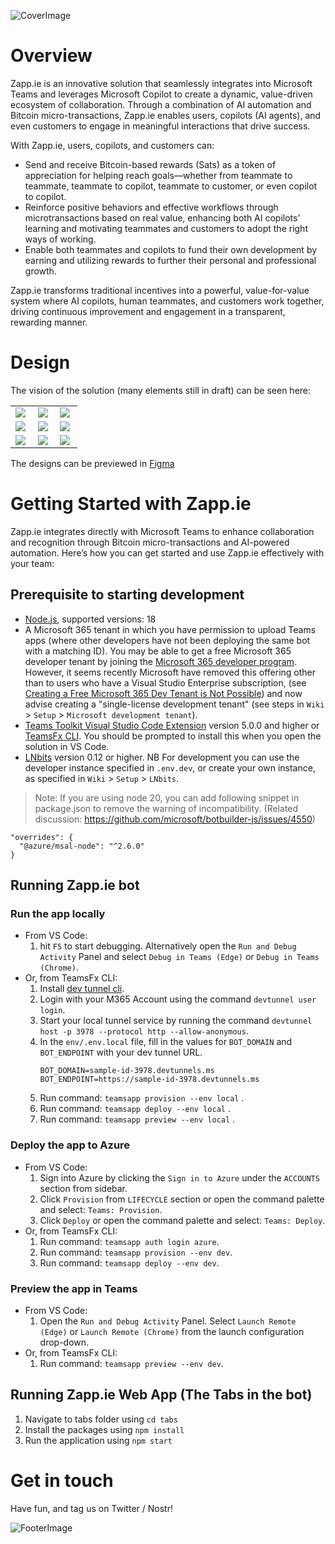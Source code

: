 ![CoverImage](https://github.com/user-attachments/assets/db930cee-8f0f-47b3-9729-9da8c3b6b2c1)

# Overview

Zapp.ie is an innovative solution that seamlessly integrates into Microsoft Teams and leverages Microsoft Copilot to create a dynamic, value-driven ecosystem of collaboration. Through a combination of AI automation and Bitcoin micro-transactions, Zapp.ie enables users, copilots (AI agents), and even customers to engage in meaningful interactions that drive success.

With Zapp.ie, users, copilots, and customers can:

- Send and receive Bitcoin-based rewards (Sats) as a token of appreciation for helping reach goals—whether from teammate to teammate, teammate to copilot, teammate to customer, or even copilot to copilot.
- Reinforce positive behaviors and effective workflows through microtransactions based on real value, enhancing both AI copilots’ learning and motivating teammates and customers to adopt the right ways of working.
- Enable both teammates and copilots to fund their own development by earning and utilizing rewards to further their personal and professional growth.

Zapp.ie transforms traditional incentives into a powerful, value-for-value system where AI copilots, human teammates, and customers work together, driving continuous improvement and engagement in a transparent, rewarding manner.

# Design

The vision of the solution (many elements still in draft) can be seen here:

<table width="100%">
  <tr>
    <td width="30%"><img src="https://github.com/user-attachments/assets/aa9a5979-302f-4812-be14-4e92a874f544"/></td>
    <td width="30%"><img src="https://github.com/user-attachments/assets/82c97b0a-2771-40a9-ba55-95b9f9736474"/></td>
    <td width="30%"><img src="https://github.com/user-attachments/assets/ec7827a8-43ed-455b-93e8-e42ea8d97613"/></td>
  </tr>
  <tr>
    <td width="30%"><img src="https://github.com/user-attachments/assets/dfdea569-36cd-4407-9fb5-b782b7535aa6"/></td>
    <td width="30%"><img src="https://github.com/user-attachments/assets/2ed3a8e4-3128-475e-baf8-5a1fc13f0ab3"/></td>
    <td width="30%"><img src="https://github.com/user-attachments/assets/9f904f0b-e91a-4797-a5f1-a1d06243db3a"/></td>
  </tr>
  <tr>
    <td width="30%"><img src="https://github.com/user-attachments/assets/a9519947-26c8-4b5b-b0d8-4db7db0ccecc"/></td>
    <td width="30%"><img src="https://github.com/user-attachments/assets/03c1d7c7-7e86-46a9-845e-f5301bb80c45"/></td>
    <td width="30%"><img src="https://github.com/user-attachments/assets/6ec83fd9-f9cb-4ca1-b9d7-9ef84db09bd2"/></td>
  </tr>
</table>

The designs can be previewed in [Figma](https://www.figma.com/proto/i0GdiVa7Dgu1FVSNwhBpjZ/Zapp.ie?node-id=607-67310&node-type=frame&t=FVljvFCjf72XgbJR-1&scaling=min-zoom&content-scaling=fixed&page-id=0%3A1&starting-point-node-id=607%3A67310)

# Getting Started with Zapp.ie

Zapp.ie integrates directly with Microsoft Teams to enhance collaboration and recognition through Bitcoin micro-transactions and AI-powered automation. Here’s how you can get started and use Zapp.ie effectively with your team:

## Prerequisite to starting development

- [Node.js](https://nodejs.org/), supported versions: 18
- A Microsoft 365 tenant in which you have permission to upload Teams apps (where other developers have not been deploying the same bot with a matching ID). You may be able to get a free Microsoft 365 developer tenant by joining the [Microsoft 365 developer program](https://developer.microsoft.com/en-us/microsoft-365/dev-program). However, it seems recently Microsoft have removed this offering other than to users who have a Visual Studio Enterprise subscription, (see [Creating a Free Microsoft 365 Dev Tenant is Not Possible](https://o365reports.com/2024/03/14/creating-a-free-microsoft-365-e5-developer-tenant-is-no-longer-possible/)) and now advise creating a "single-license development tenant" (see steps in `Wiki` > `Setup` > `Microsoft development tenant`).
- [Teams Toolkit Visual Studio Code Extension](https://aka.ms/teams-toolkit) version 5.0.0 and higher or [TeamsFx CLI](https://aka.ms/teams-toolkit-cli). You should be prompted to install this when you open the solution in VS Code.
- [LNbits](https://www.lnbits.com) version 0.12 or higher. NB For development you can use the developer instance specified in `.env.dev`, or create your own instance, as specified in `Wiki` > `Setup` > `LNbits`.

> Note: If you are using node 20, you can add following snippet in package.json to remove the warning of incompatibility. (Related discussion: https://github.com/microsoft/botbuilder-js/issues/4550)

```
"overrides": {
  "@azure/msal-node": "^2.6.0"
}
```

## Running Zapp.ie bot

### Run the app locally

- From VS Code:
  1. hit `F5` to start debugging. Alternatively open the `Run and Debug Activity` Panel and select `Debug in Teams (Edge)` or `Debug in Teams (Chrome)`.
- Or, from TeamsFx CLI:
  1.  Install [dev tunnel cli](https://aka.ms/teamsfx-install-dev-tunnel).
  1.  Login with your M365 Account using the command `devtunnel user login`.
  1.  Start your local tunnel service by running the command `devtunnel host -p 3978 --protocol http --allow-anonymous`.
  1.  In the `env/.env.local` file, fill in the values for `BOT_DOMAIN` and `BOT_ENDPOINT` with your dev tunnel URL.
      ```
      BOT_DOMAIN=sample-id-3978.devtunnels.ms
      BOT_ENDPOINT=https://sample-id-3978.devtunnels.ms
      ```
  1.  Run command: `teamsapp provision --env local` .
  2.  Run command: `teamsapp deploy --env local` .
  3.  Run command: `teamsapp preview --env local` .

### Deploy the app to Azure

- From VS Code:
  1. Sign into Azure by clicking the `Sign in to Azure` under the `ACCOUNTS` section from sidebar.
  2. Click `Provision` from `LIFECYCLE` section or open the command palette and select: `Teams: Provision`.
  3. Click `Deploy` or open the command palette and select: `Teams: Deploy`.
- Or, from TeamsFx CLI:
  1. Run command: `teamsapp auth login azure`.
  2. Run command: `teamsapp provision --env dev`.
  3. Run command: `teamsapp deploy --env dev`.

### Preview the app in Teams

- From VS Code:
  1. Open the `Run and Debug Activity` Panel. Select `Launch Remote (Edge)` or `Launch Remote (Chrome)` from the launch configuration drop-down.
- Or, from TeamsFx CLI:
  1. Run command: `teamsapp preview --env dev`.

## Running Zapp.ie Web App (The Tabs in the bot)

1. Navigate to tabs folder using `cd tabs`
2. Install the packages using `npm install`
3. Run the application using `npm start`

# Get in touch

Have fun, and tag us on Twitter / Nostr!

![FooterImage](https://github.com/user-attachments/assets/3c798d0d-9466-493d-9a66-ee5fe2c374f5)
